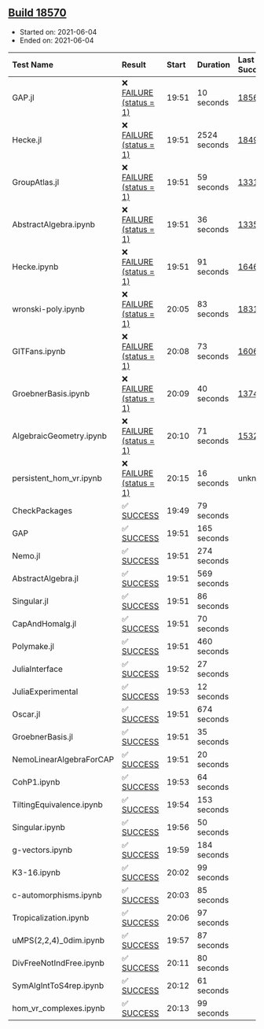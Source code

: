 ## [Build 18570](https://oscarci.mathematik.uni-kl.de/job/oscar/18570/)

* Started on: 2021-06-04
* Ended on: 2021-06-04

| Test Name    | Result | Start | Duration | Last Success | First Failure |
|:-------------|:-------|:------|:---------|:-------------|:--------------|
| GAP.jl | ❌ [FAILURE (status = 1)](https://oscarci.mathematik.uni-kl.de/job/oscar/18570/artifact/logs/build-18570/GAP.jl.log) | 19:51 | 10 seconds | [18569](https://oscarci.mathematik.uni-kl.de/job/oscar/18569/) | [18570](https://oscarci.mathematik.uni-kl.de/job/oscar/18570/) |
| Hecke.jl | ❌ [FAILURE (status = 1)](https://oscarci.mathematik.uni-kl.de/job/oscar/18570/artifact/logs/build-18570/Hecke.jl.log) | 19:51 | 2524 seconds | [18490](https://oscarci.mathematik.uni-kl.de/job/oscar/18490/) | [18491](https://oscarci.mathematik.uni-kl.de/job/oscar/18491/) |
| GroupAtlas.jl | ❌ [FAILURE (status = 1)](https://oscarci.mathematik.uni-kl.de/job/oscar/18570/artifact/logs/build-18570/GroupAtlas.jl.log) | 19:51 | 59 seconds | [13311](https://oscarci.mathematik.uni-kl.de/job/oscar/13311/) | [13312](https://oscarci.mathematik.uni-kl.de/job/oscar/13312/) |
| AbstractAlgebra.ipynb | ❌ [FAILURE (status = 1)](https://oscarci.mathematik.uni-kl.de/job/oscar/18570/artifact/logs/build-18570/AbstractAlgebra.ipynb.log) | 19:51 | 36 seconds | [13355](https://oscarci.mathematik.uni-kl.de/job/oscar/13355/) | [13356](https://oscarci.mathematik.uni-kl.de/job/oscar/13356/) |
| Hecke.ipynb | ❌ [FAILURE (status = 1)](https://oscarci.mathematik.uni-kl.de/job/oscar/18570/artifact/logs/build-18570/Hecke.ipynb.log) | 19:51 | 91 seconds | [16463](https://oscarci.mathematik.uni-kl.de/job/oscar/16463/) | [16464](https://oscarci.mathematik.uni-kl.de/job/oscar/16464/) |
| wronski-poly.ipynb | ❌ [FAILURE (status = 1)](https://oscarci.mathematik.uni-kl.de/job/oscar/18570/artifact/logs/build-18570/wronski-poly.ipynb.log) | 20:05 | 83 seconds | [18314](https://oscarci.mathematik.uni-kl.de/job/oscar/18314/) | [18315](https://oscarci.mathematik.uni-kl.de/job/oscar/18315/) |
| GITFans.ipynb | ❌ [FAILURE (status = 1)](https://oscarci.mathematik.uni-kl.de/job/oscar/18570/artifact/logs/build-18570/GITFans.ipynb.log) | 20:08 | 73 seconds | [16068](https://oscarci.mathematik.uni-kl.de/job/oscar/16068/) | [16069](https://oscarci.mathematik.uni-kl.de/job/oscar/16069/) |
| GroebnerBasis.ipynb | ❌ [FAILURE (status = 1)](https://oscarci.mathematik.uni-kl.de/job/oscar/18570/artifact/logs/build-18570/GroebnerBasis.ipynb.log) | 20:09 | 40 seconds | [13748](https://oscarci.mathematik.uni-kl.de/job/oscar/13748/) | [13749](https://oscarci.mathematik.uni-kl.de/job/oscar/13749/) |
| AlgebraicGeometry.ipynb | ❌ [FAILURE (status = 1)](https://oscarci.mathematik.uni-kl.de/job/oscar/18570/artifact/logs/build-18570/AlgebraicGeometry.ipynb.log) | 20:10 | 71 seconds | [15322](https://oscarci.mathematik.uni-kl.de/job/oscar/15322/) | [15323](https://oscarci.mathematik.uni-kl.de/job/oscar/15323/) |
| persistent_hom_vr.ipynb | ❌ [FAILURE (status = 1)](https://oscarci.mathematik.uni-kl.de/job/oscar/18570/artifact/logs/build-18570/persistent_hom_vr.ipynb.log) | 20:15 | 16 seconds | unknown | unknown |
| CheckPackages | ✅ [SUCCESS](https://oscarci.mathematik.uni-kl.de/job/oscar/18570/artifact/logs/build-18570/CheckPackages.log) | 19:49 | 79 seconds |  |  |
| GAP | ✅ [SUCCESS](https://oscarci.mathematik.uni-kl.de/job/oscar/18570/artifact/logs/build-18570/GAP.log) | 19:51 | 165 seconds |  |  |
| Nemo.jl | ✅ [SUCCESS](https://oscarci.mathematik.uni-kl.de/job/oscar/18570/artifact/logs/build-18570/Nemo.jl.log) | 19:51 | 274 seconds |  |  |
| AbstractAlgebra.jl | ✅ [SUCCESS](https://oscarci.mathematik.uni-kl.de/job/oscar/18570/artifact/logs/build-18570/AbstractAlgebra.jl.log) | 19:51 | 569 seconds |  |  |
| Singular.jl | ✅ [SUCCESS](https://oscarci.mathematik.uni-kl.de/job/oscar/18570/artifact/logs/build-18570/Singular.jl.log) | 19:51 | 86 seconds |  |  |
| CapAndHomalg.jl | ✅ [SUCCESS](https://oscarci.mathematik.uni-kl.de/job/oscar/18570/artifact/logs/build-18570/CapAndHomalg.jl.log) | 19:51 | 70 seconds |  |  |
| Polymake.jl | ✅ [SUCCESS](https://oscarci.mathematik.uni-kl.de/job/oscar/18570/artifact/logs/build-18570/Polymake.jl.log) | 19:51 | 460 seconds |  |  |
| JuliaInterface | ✅ [SUCCESS](https://oscarci.mathematik.uni-kl.de/job/oscar/18570/artifact/logs/build-18570/JuliaInterface.log) | 19:52 | 27 seconds |  |  |
| JuliaExperimental | ✅ [SUCCESS](https://oscarci.mathematik.uni-kl.de/job/oscar/18570/artifact/logs/build-18570/JuliaExperimental.log) | 19:53 | 12 seconds |  |  |
| Oscar.jl | ✅ [SUCCESS](https://oscarci.mathematik.uni-kl.de/job/oscar/18570/artifact/logs/build-18570/Oscar.jl.log) | 19:51 | 674 seconds |  |  |
| GroebnerBasis.jl | ✅ [SUCCESS](https://oscarci.mathematik.uni-kl.de/job/oscar/18570/artifact/logs/build-18570/GroebnerBasis.jl.log) | 19:51 | 35 seconds |  |  |
| NemoLinearAlgebraForCAP | ✅ [SUCCESS](https://oscarci.mathematik.uni-kl.de/job/oscar/18570/artifact/logs/build-18570/NemoLinearAlgebraForCAP.log) | 19:51 | 20 seconds |  |  |
| CohP1.ipynb | ✅ [SUCCESS](https://oscarci.mathematik.uni-kl.de/job/oscar/18570/artifact/logs/build-18570/CohP1.ipynb.log) | 19:53 | 64 seconds |  |  |
| TiltingEquivalence.ipynb | ✅ [SUCCESS](https://oscarci.mathematik.uni-kl.de/job/oscar/18570/artifact/logs/build-18570/TiltingEquivalence.ipynb.log) | 19:54 | 153 seconds |  |  |
| Singular.ipynb | ✅ [SUCCESS](https://oscarci.mathematik.uni-kl.de/job/oscar/18570/artifact/logs/build-18570/Singular.ipynb.log) | 19:56 | 50 seconds |  |  |
| g-vectors.ipynb | ✅ [SUCCESS](https://oscarci.mathematik.uni-kl.de/job/oscar/18570/artifact/logs/build-18570/g-vectors.ipynb.log) | 19:59 | 184 seconds |  |  |
| K3-16.ipynb | ✅ [SUCCESS](https://oscarci.mathematik.uni-kl.de/job/oscar/18570/artifact/logs/build-18570/K3-16.ipynb.log) | 20:02 | 99 seconds |  |  |
| c-automorphisms.ipynb | ✅ [SUCCESS](https://oscarci.mathematik.uni-kl.de/job/oscar/18570/artifact/logs/build-18570/c-automorphisms.ipynb.log) | 20:03 | 85 seconds |  |  |
| Tropicalization.ipynb | ✅ [SUCCESS](https://oscarci.mathematik.uni-kl.de/job/oscar/18570/artifact/logs/build-18570/Tropicalization.ipynb.log) | 20:06 | 97 seconds |  |  |
| uMPS(2,2,4)_0dim.ipynb | ✅ [SUCCESS](https://oscarci.mathematik.uni-kl.de/job/oscar/18570/artifact/logs/build-18570/uMPS-2-2-4-_0dim.ipynb.log) | 19:57 | 87 seconds |  |  |
| DivFreeNotIndFree.ipynb | ✅ [SUCCESS](https://oscarci.mathematik.uni-kl.de/job/oscar/18570/artifact/logs/build-18570/DivFreeNotIndFree.ipynb.log) | 20:11 | 80 seconds |  |  |
| SymAlgIntToS4rep.ipynb | ✅ [SUCCESS](https://oscarci.mathematik.uni-kl.de/job/oscar/18570/artifact/logs/build-18570/SymAlgIntToS4rep.ipynb.log) | 20:12 | 61 seconds |  |  |
| hom_vr_complexes.ipynb | ✅ [SUCCESS](https://oscarci.mathematik.uni-kl.de/job/oscar/18570/artifact/logs/build-18570/hom_vr_complexes.ipynb.log) | 20:13 | 99 seconds |  |  |
